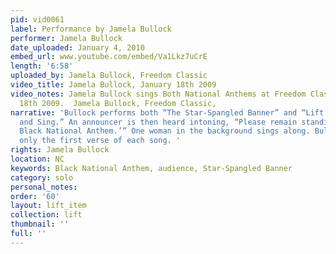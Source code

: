 ```yaml
---
pid: vid0061
label: Performance by Jamela Bullock
performer: Jamela Bullock
date_uploaded: January 4, 2010
embed_url: www.youtube.com/embed/Va1Lkz7uCrE
length: '6:58'
uploaded_by: Jamela Bullock, Freedom Classic
video_title: Jamela Bullock, January 18th 2009
video_notes: Jamela Bullock sings Both National Anthems at Freedom Classic January
  18th 2009.  Jamela Bullock, Freedom Classic,
narrative: 'Bullock performs both “The Star-Spangled Banner” and “Lift Every Voice
  and Sing.” An announcer is then heard intoning, “Please remain standing for ‘The
  Black National Anthem.’” One woman in the background sings along. Bullock sings
  only the first verse of each song. '
rights: Jamela Bullock
location: NC
keywords: Black National Anthem, audience, Star-Spangled Banner
category: solo
personal_notes: 
order: '60'
layout: lift_item
collection: lift
thumbnail: ''
full: ''
---
```


